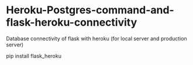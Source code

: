 # Heroku-Postgres-command-and-flask-heroku-connectivity
Database connectivity of flask with heroku (for local server and production server)

pip install flask_heroku

